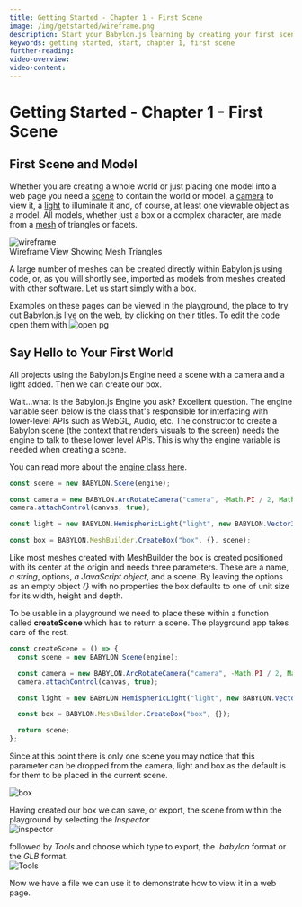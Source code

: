```yaml
---
title: Getting Started - Chapter 1 - First Scene
image: /img/getstarted/wireframe.png
description: Start your Babylon.js learning by creating your first scene and model.
keywords: getting started, start, chapter 1, first scene
further-reading:
video-overview:
video-content:
---
```


# Getting Started - Chapter 1 - First Scene

## First Scene and Model

Whether you are creating a whole world or just placing one model into a web page you need a [scene](/features/featuresDeepDive/scene) to contain the world or model, a [camera](/features/featuresDeepDive/cameras) to view it, a [light](/features/featuresDeepDive/lights) to illuminate it and, of course, at least one viewable object as a model. All models, whether just a box or a complex character, are made from a [mesh](/features/featuresDeepDive/mesh) of triangles or facets.

![wireframe](/img/getstarted/wireframe.png)  
Wireframe View Showing Mesh Triangles

A large number of meshes can be created directly within Babylon.js using code, or, as you will shortly see, imported as models from meshes created with other software. Let us start simply with a box.

Examples on these pages can be viewed in the playground, the place to try out Babylon.js live on the web, by clicking on their titles. To edit the code open them with ![open pg](/img/getstarted/openpg.png)

## Say Hello to Your First World

All projects using the Babylon.js Engine need a scene with a camera and a light added. Then we can create our box.

Wait...what is the Babylon.js Engine you ask? Excellent question. The engine variable seen below is the class that's responsible for interfacing with lower-level APIs such as WebGL, Audio, etc. The constructor to create a Babylon scene (the context that renders visuals to the screen) needs the engine to talk to these lower level APIs. This is why the engine variable is needed when creating a scene.

You can read more about the [engine class here](/typedoc/classes/babylon.engine).

```javascript
const scene = new BABYLON.Scene(engine);

const camera = new BABYLON.ArcRotateCamera("camera", -Math.PI / 2, Math.PI / 2.5, 3, new BABYLON.Vector3(0, 0, 0), scene);
camera.attachControl(canvas, true);

const light = new BABYLON.HemisphericLight("light", new BABYLON.Vector3(0, 1, 0), scene);

const box = BABYLON.MeshBuilder.CreateBox("box", {}, scene);
```

Like most meshes created with MeshBuilder the box is created positioned with its center at the origin and needs three parameters. These are a name, _a string_, options, _a JavaScript object_, and a scene. By leaving the options as an empty object _{}_ with no properties the box defaults to one of unit size for its width, height and depth.

To be usable in a playground we need to place these within a function called **createScene** which has to return a scene. The playground app takes care of the rest.

```javascript
const createScene = () => {
  const scene = new BABYLON.Scene(engine);

  const camera = new BABYLON.ArcRotateCamera("camera", -Math.PI / 2, Math.PI / 2.5, 3, new BABYLON.Vector3(0, 0, 0));
  camera.attachControl(canvas, true);

  const light = new BABYLON.HemisphericLight("light", new BABYLON.Vector3(0, 1, 0));

  const box = BABYLON.MeshBuilder.CreateBox("box", {});

  return scene;
};
```

Since at this point there is only one scene you may notice that this parameter can be dropped from the camera, light and box as the default is for them to be placed in the current scene.

<Playground id="#KBS9I5" title="Getting Started First Scene Playground" description="Getting Started First Scene Playground." image="/img/playgroundsAndNMEs/gettingStartedFirstScene.jpg"/>

![box](/img/getstarted/house0.png)

Having created our box we can save, or export, the scene from within the playground by selecting the _Inspector_  
![inspector](/img/getstarted/pgpartmenu.png)

followed by _Tools_ and choose which type to export, the _.babylon_ format or the _GLB_ format.  
![Tools](/img/getstarted/export.png)

Now we have a file we can use it to demonstrate how to view it in a web page.
